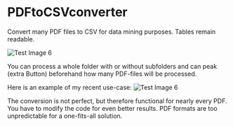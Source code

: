# PDFtoCSVconverter
Convert many PDF files to CSV for data mining purposes. Tables remain readable.

![Test Image 6](https://github.com/Kiragroh/PDFtoCSVconverter/blob/main/PDFtoCSVconverter/debug/GUI-Screenshot.PNG)

You can process a whole folder with or without subfolders and can peak (extra Button) beforehand how many PDF-files will be processed.

Here is an example of my recent use-case:
![Test Image 6](https://github.com/Kiragroh/PDFtoCSVconverter/blob/main/PDFtoCSVconverter/debug/Comparison.PNG)

The conversion is not perfect, but therefore functional for nearly every PDF. You have to modify the code for even better results. PDF formats are too unpredictable for a one-fits-all solution.
